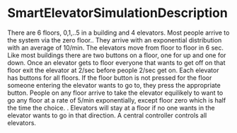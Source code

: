 # SmartElevatorSimulationDescription

There are 6 floors, 0,1,..5  in a building and 4 elevators. Most people arrive to the system via the zero floor.. They arrive with an exponential distribution with an average of 10/min. The elevators move from floor to floor in 6 sec. Like most buildings there are two buttons on a floor, one for up and one for down. Once an elevator gets to floor everyone that wants to get off on that floor exit the elevator at 2/sec before people 2/sec get on. Each elevator has buttons for all floors. If the floor button is not pressed for the floor someone entering the elevator wants to go to, they press the appropriate button. People on any floor arrive to take the elevator equilikely to want to go any floor at a rate of 5/min exponentially, except floor zero which is half the time the choice. . Elevators will stay at a floor if no one wants in the elevator wants to go in that direction.  A central controller controls all elevators. 
